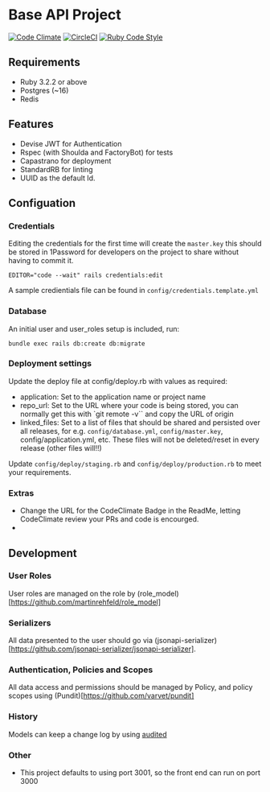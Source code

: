 # Base API Project

[![Code Climate](https://codeclimate.com/github/jamespearson/better-base-api.png)](https://codeclimate.com/github/jamespearson/better-base-api)
[![CircleCI](https://dl.circleci.com/status-badge/img/gh/jamespearson/better-base-api/tree/main.svg?style=shield)](https://dl.circleci.com/status-badge/redirect/gh/jamespearson/better-base-api/tree/main)
[![Ruby Code Style](https://img.shields.io/badge/code_style-standard-brightgreen.svg)](https://github.com/standardrb/standard)

## Requirements

- Ruby 3.2.2 or above
- Postgres (~16)
- Redis

## Features

- Devise JWT for Authentication
- Rspec (with Shoulda and FactoryBot) for tests
- Capastrano for deployment
- StandardRB for linting
- UUID as the default Id.

## Configuation

### Credentials

Editing the credentials for the first time will create the `master.key` this should be stored in 1Password for developers on the project to share without having to commit it.

`EDITOR="code --wait" rails credentials:edit`

A sample credientials file can be found in `config/credentials.template.yml`

### Database

An initial user and user_roles setup is included, run:

`bundle exec rails db:create db:migrate`

### Deployment settings

Update the deploy file at config/deploy.rb with values as required:

- application: Set to the application name or project name
- repo_url: Set to the URL where your code is being stored, you can normally get this with `git remote -v`` and copy the URL of origin
- linked_files: Set to a list of files that should be shared and persisted over all releases, for e.g. `config/database.yml`, `config/master.key`, config/application.yml, etc. These files will not be deleted/reset in every release (other files will!!)

Update `config/deploy/staging.rb` and `config/deploy/production.rb` to meet your requirements.

### Extras

- Change the URL for the CodeClimate Badge in the ReadMe, letting CodeClimate review your PRs and code is encourged.
-

## Development

### User Roles

User roles are managed on the role by (role_model)[https://github.com/martinrehfeld/role_model]

### Serializers

All data presented to the user should go via (jsonapi-serializer)[https://github.com/jsonapi-serializer/jsonapi-serializer].

### Authentication, Policies and Scopes

All data access and permissions should be managed by Policy, and policy scopes using (Pundit)[https://github.com/varvet/pundit]

### History

Models can keep a change log by using [audited](https://github.com/collectiveidea/audited)

### Other

- This project defaults to using port 3001, so the front end can run on port 3000
